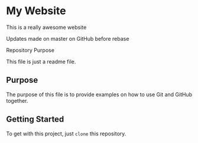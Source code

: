 # My Website

This is a really awesome website

Updates made on master on GitHub before rebase

 Repository Purpose

This file is just a readme file. 

## Purpose

The purpose of this file is to provide examples 
on how to use Git and GitHub together. 

## Getting Started

To get with this project, just `clone` this repository. 

